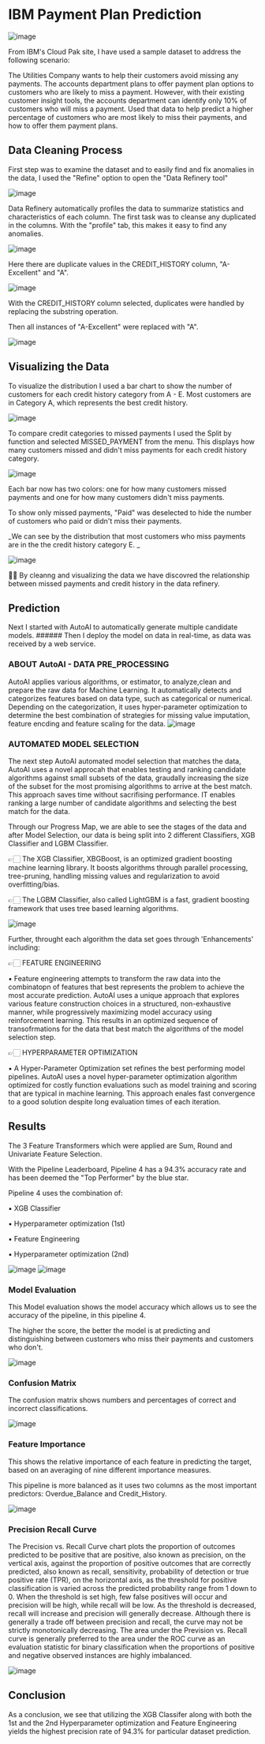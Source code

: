 # IBM Payment Plan Prediction

![image](https://github.com/tanjadaa/IBM-Prediction/blob/main/Pictures/IBM%20Cloud%20Pak.png)

From IBM's Cloud Pak site, I have used a sample dataset to address the following scenario: 

The Utilities Company wants to help their customers avoid missing any payments. The accounts department plans to offer payment plan options to customers who are likely to miss a payment. However, with their existing customer insight tools, the accounts department can identify only 10% of customers who will miss a payment.  Used that data to help predict a higher percentage of customers who are most likely to miss their payments, and how to offer them payment plans.

## Data Cleaning Process

First step was to examine the dataset and to easily find and fix anomalies in the data, I used the "Refine" option to open the "Data Refinery tool"

![image](https://github.com/tanjadaa/IBM-Prediction/blob/main/Pictures/dataset.png)

Data Refinery automatically profiles the data to summarize statistics and characteristics of each column. The first task was to cleanse any duplicated in the columns. With the "profile" tab, this makes it easy to find any anomalies. 

![image](https://github.com/tanjadaa/IBM-Prediction/blob/main/Pictures/finding%20duplicates.png)

Here there are duplicate values in the CREDIT_HISTORY column, "A-Excellent" and "A".

![image](https://github.com/tanjadaa/IBM-Prediction/blob/main/Pictures/replace%20substring.png)

With the CREDIT_HISTORY column selected, duplicates were handled by replacing the substring operation.

Then all instances of "A-Excellent" were replaced with "A". 

![image](https://github.com/tanjadaa/IBM-Prediction/blob/main/Pictures/removed%20duplicates.png)
 

## Visualizing the Data

To visualize the distribution I used a bar chart to show the number of customers for each credit history category from A - E. Most customers are in Category A, which represents the best credit history. 

![image](https://github.com/tanjadaa/IBM-Prediction/blob/main/Pictures/credit%20history%20bar%20chart.png)

To compare credit categories to missed payments I used the Split by function and selected MISSED_PAYMENT from the menu. This displays how many customers missed and didn't miss payments for each credit history category.

![image](https://github.com/tanjadaa/IBM-Prediction/blob/main/Pictures/split%20by%20missed%20payments.png)


Each bar now has two colors: one for how many customers missed payments and one for how many customers didn't miss payments. 

To show only missed payments, "Paid" was deselected to hide the number of customers who paid or didn't miss their payments.


_We can see by the distribution that most customers who miss payments are in the the credit history category E. _

![image](https://github.com/tanjadaa/IBM-Prediction/blob/main/Pictures/category%20E%20highest.png)

🙌🏻 By cleanng and visualizing the data we have discovred the relationship between missed payments and credit history in the data refinery.

## Prediction

Next I started with AutoAI to automatically generate multiple candidate models. ###### Then I deploy the model on data in real-time, as data was received by a web service.

### ABOUT AutoAI - DATA PRE_PROCESSING

AutoAI applies various algorithms, or estimator, to analyze,clean and prepare the raw data for Machine Learning. It automatically detects and categorizes features based on data type, such as categorical or numerical. Depending on the categorization, it uses hyper-parameter optimization to determine the best combination of strategies for missing value imputation, feature encding and feature scaling for the data.
![image](https://github.com/tanjadaa/IBM-Prediction/blob/main/Pictures/Relationship%20Map.png)

### AUTOMATED MODEL SELECTION

The next step AutoAI automated model selection that matches the data, AutoAI uses a novel approcah that enables testing and ranking candidate algorithms against small subsets of the data, graudally increasing the size of the subset for the most promising algorithms to arrive at the best match. This approach saves time without sacrifising performance. IT enables ranking a large number of candidate algorithms and selecting the best match for the data.

Through our Progress Map, we are able to see the stages of the data and after Model Selection, our data is being split into 2 different Classifiers, XGB Classifier and LGBM Classifier. 

👉🏻 The XGB Classifier, XBGBoost, is an optimized gradient boosting machine learning library. It boosts algorithms through parallel processing, tree-pruning, handling missing values and regularization to avoid overfitting/bias.

👉🏻 The LGBM Classifier, also called LightGBM is a fast, gradient boosting framework that uses tree based learning algorithms. 

![image](https://github.com/tanjadaa/IBM-Prediction/blob/main/Pictures/progress%20map.png)

Further, throught each algorithm the data set goes through 'Enhancements' including:

  👉🏻 FEATURE ENGINEERING
  
   ▪️ Feature engineering attempts to transform the raw data into the combinatopn of features that best represents the problem to achieve the most accurate prediction. AutoAI uses a unique approach that explores various feature construction choices in a structured, non-exhaustive manner, while progressively maximizing model accuracy using reinforcement learning. This results in an optimized sequence of transofrmations for the data that best match the algorithms of the model selection step.
        
  👉🏻 HYPERPARAMETER OPTIMIZATION
        
   ▪️ A Hyper-Parameter Optimization set refines the best performing model pipelines. AutoAI uses a novel hyper-parameter optimization algorithm optimized for costly function evaluations such as model training and scoring that are typical in machine learning. This approach enales fast convergence to a good solution despite long evaluation times of each iteration.
   
## Results

The 3 Feature Transformers which were applied are Sum, Round and Univariate Feature Selection.

With the Pipeline Leaderboard, Pipeline 4 has a 94.3% accuracy rate and has been deemed the "Top Performer" by the blue star. 

Pipeline 4 uses the combination of: 

   ▪️ XGB Classifier 
   
   ▪️ Hyperparameter optimization (1st)
   
   ▪️ Feature Engineering
   
   ▪️ Hyperparameter optimization (2nd) 
   

![image](https://github.com/tanjadaa/IBM-Prediction/blob/main/Pictures/RM%20full.png)
![image](https://github.com/tanjadaa/IBM-Prediction/blob/main/Pictures/Pipeline%20Leadership.png)

### Model Evaluation
This Model evaluation shows the model accuracy which allows us to see the accuracy of the pipeline, in this pipeline 4.

The higher the score, the better the model is at predicting and distinguishing between customers who miss their payments and customers who don't.

![image](https://github.com/tanjadaa/IBM-Prediction/blob/main/Pictures/Model%20Evaluation.png)

### Confusion Matrix
The confusion matrix shows numbers and percentages of correct and incorrect classifications.

![image](https://github.com/tanjadaa/IBM-Prediction/blob/main/Pictures/Confusion%20Matrix.png)

### Feature Importance

This shows the relative importance of each feature in predicting the target, based on an averaging of nine different importance measures.

This pipeline is more balanced as it uses two columns as the most important predictors: Overdue_Balance and Credit_History. 

![image](https://github.com/tanjadaa/IBM-Prediction/blob/main/Pictures/Feature%20Importance.png)

### Precision Recall Curve

The Precision vs. Recall Curve chart plots the proportion of outcomes predicted to be positive that are positive, also known as precision, on the vertical axis, against the proportion of positive outcomes that are correctly predicted, also known as recall, sensitivity, probability of detection or true positive rate (TPR), on the horizontal axis, as the threshold for positive classification is varied across the predicted probability range from 1 down to 0. When the threshold is set high, few false positives will occur and precision will be high, while recall will be low. As the threshold is decreased, recall will increase and precision will generally decrease. Although there is generally a trade off between precision and recall, the curve may not be strictly monotonically decreasing. The area under the Prevision vs. Recall curve is generally preferred to the area under the ROC curve as an evaluation statistic for binary classification when the proportions of positive and negative observed instances are highly imbalanced.

![image](https://github.com/tanjadaa/IBM-Prediction/blob/main/Pictures/Precision%20Recall%20Curve.png)


## Conclusion

As a conclusion, we see that utilizing the XGB Classifer along with both the 1st and the 2nd Hyperparameter optimization and Feature Engineering yields the highest precision rate of 94.3% for particular dataset prediction.










